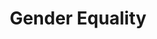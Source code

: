 ---
type: topic
title: Gender Equality
description: Education regardless of gender and advancement of equality laws
imageSource: https://www.un.org/sustainabledevelopment/wp-content/uploads/2018/05/E_SDG-goals_icons-individual-rgb-05.png
weight: 5
tags: ['education', 'gender']
---